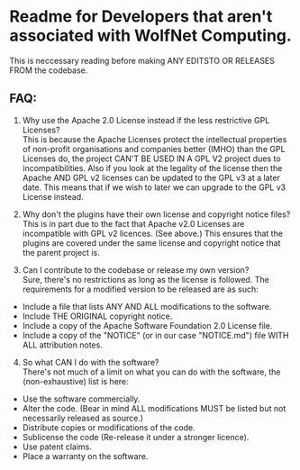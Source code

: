 # Readme for Developers that aren't associated with WolfNet Computing.  
  
This is neccessary reading before making ANY EDITSTO OR RELEASES FROM the codebase.  
  
## FAQ:  
  
 1. Why use the Apache 2.0 License instead if the less restrictive GPL Licenses?  
This is because the Apache Licenses protect the intellectual properties of non-profit organisations and companies better (IMHO) than the GPL Licenses do, the project CAN'T BE USED IN A GPL V2 project dues to incompatibilities. Also if you look at the legality of the license then the Apache AND GPL v2 licenses can be updated to the GPL v3 at a later date. This means that if we wish to later we can upgrade to the GPL v3 License instead.   
  
 2. Why don't the plugins have their own license and copyright notice files?
 This is in part due to the fact that Apache v2.0 Licenses are incompatible with GPL v2 licences. (See above.) This ensures that the plugins are covered under the same license and copyright notice that the parent project is.  
  
 3. Can I contribute to the codebase or release my own version?  
 Sure, there's no restrictions as long as the license is followed. The requirements for a modified version to be released are as such:  
 - Include a file that lists ANY AND ALL modifications to the software.  
 - Include THE ORIGINAL copyright notice.  
 - Include a copy of the Apache Software Foundation 2.0 License file.  
 - Include a copy of the "NOTICE" (or in our case "NOTICE.md") file WITH ALL attribution notes.  
  
 4. So what CAN I do with the software?  
There's not much of a limit on what you can do with the software, the (non-exhaustive) list is here:  
 - Use the software commercially.  
 - Alter the code. (Bear in mind ALL modifications MUST be listed but not necessarily released as source.) 
 - Distribute copies or modifications of the code.  
 - Sublicense the code (Re-release it under a stronger licence).  
 - Use patent claims.  
 - Place a warranty on the software.  
  